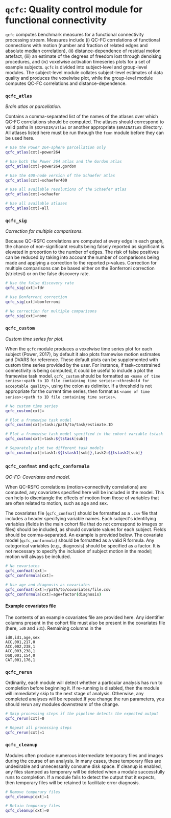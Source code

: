 # `qcfc`: Quality control module for functional connectivity

`qcfc` computes benchmark measures for a functional connectivity processing stream. Measures include (i) QC-FC correlations of functional connections with motion (number and fraction of related edges and absolute median correlation), (ii) distance-dependence of residual motion artefact, (iii) an estimate of the degrees of freedom lost through denoising procedures, and (iv) voxelwise activation timeseries plots for a set of example subjects. `qcfc` is divided into subject-level and group-level modules. The subject-level module collates subject-level estimates of data quality and produces the voxelwise plot, while the group-level module computes QC-FC correlations and distance-dependence.

### `qcfc_atlas`

_Brain atlas or parcellation._

Contains a comma-separated list of the names of the atlases over which QC-FC correlations should be computed. The atlases should correspond to valid paths in `$XCPEDIR/atlas` or another appropriate `$BRAINATLAS` directory. All atlases listed here must be run through the `fcon` module before they can be used here.

```bash
# Use the Power 264-sphere parcellation only
qcfc_atlas[cxt]=power264

# Use both the Power 264 atlas and the Gordon atlas
qcfc_atlas[cxt]=power264,gordon

# Use the 400-node version of the Schaefer atlas
qcfc_atlas[cxt]=schaefer400

# Use all available resolutions of the Schaefer atlas
qcfc_atlas[cxt]=schaefer

# Use all available atlases
qcfc_atlas[cxt]=all
```

### `qcfc_sig`

_Correction for multiple comparisons._

Because QC-RSFC correlations are computed at every edge in each graph, the chance of non-significant results being falsely reported as significant is elevated in proportion to the number of edges. The risk of false positives can be reduced by taking into account the number of comparisons being made and applying a correction to the reported p-values. Correction for multiple comparisons can be based either on the Bonferroni correction (strictest) or on the false discovery rate.

```bash
# Use the false discovery rate
qcfc_sig[cxt]=fdr

# Use Bonferroni correction
qcfc_sig[cxt]=bonferroni

# No correction for multiple comparisons
qcfc_sig[cxt]=none
```

### `qcfc_custom`

_Custom time series for plot._

When the `qcfc` module produces a voxelwise time series plot for each subject (Power, 2017), by default it also plots framewise motion estimates and DVARS for reference. These default plots can be supplemented with custom time series provided by the user. For instance, if task-constrained connectivity is being computed, it could be useful to include a plot the framewise task model. `qcfc_custom` should be formatted as `<name of time series>:<path to 1D file containing time series>:<threshold for acceptable quality>`, using the colon as delimiter. If a threshold is not appropriate for the current time series, then format as `<name of time series>:<path to 1D file containing time series>`.

```bash
# No custom time series
qcfc_custom[cxt]=

# Plot a framewise task model
qcfc_custom[cxt]=task:/path/to/task/estimate.1D

# Plot a framewise task model specified in the cohort variable tstask
qcfc_custom[cxt]=task:${tstask[sub]}

# Separately plot two different task models
qcfc_custom[cxt]=task1:${tstask1[sub]},task2:${tstask2[sub]}
```

### `qcfc_confmat` and `qcfc_conformula`

_QC-FC: Covariates and model._

When QC-RSFC correlations (motion-connectivity correlations) are computed, any covariates specified here will be included in the model. This can help to disentangle the effects of motion from those of variables that are often related to motion, such as age and sex.

The covariates file (`qcfc_confmat`) should be formatted as a `.csv` file that includes a header specifying variable names. Each subject's identifying variables (fields in the main cohort file that do not correspond to images or files) should be included, as should covariate values for each subject. Fields should be comma-separated. An example is provided below. The covariate model (`qcfc_conformula`) should be formatted as a valid R formula. Any categorical variables (e.g., diagnosis) should be specified as a factor. It is not necessary to specify the inclusion of subject motion in the model; motion will always be included.

```bash
# No covariates
qcfc_confmat[cxt]=
qcfc_conformula[cxt]=

# Use age and diagnosis as covariates
qcfc_confmat[cxt]=/path/to/covariates/file.csv
qcfc_conformula[cxt]=age+factor(diagnosis)
```

#### Example covariates file

The contents of an example covariates file are provided here. Any identifier columns present in the cohort file must also be present in the covariates file (here, `id0` and `id1`). Remaining columns in the 

```
id0,id1,age,sex
ACC,001,217,0
ACC,002,238,1
ACC,003,238,1
DSQ,001,154,0
CAT,001,176,1
```

### `qcfc_rerun`

Ordinarily, each module will detect whether a particular analysis has run to completion before beginning it. If re-running is disabled, then the module will immediately skip to the next stage of analysis. Otherwise, any completed analyses will be repeated.If you change the run parameters, you should rerun any modules downstream of the change.

```bash
# Skip processing steps if the pipeline detects the expected output
qcfc_rerun[cxt]=0

# Repeat all processing steps
qcfc_rerun[cxt]=1
```

### `qcfc_cleanup`

Modules often produce numerous intermediate temporary files and images during the course of an analysis. In many cases, these temporary files are undesirable and unnecessarily consume disk space. If cleanup is enabled, any files stamped as temporary will be deleted when a module successfully runs to completion. If a module fails to detect the output that it expects, then temporary files will be retained to facilitate error diagnosis.

```bash
# Remove temporary files
qcfc_cleanup[cxt]=1

# Retain temporary files
qcfc_cleanup[cxt]=0
```
